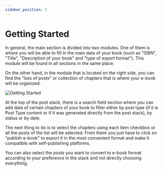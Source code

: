 ```yaml
---
sidebar_position: 3
---
```


# Getting Started

In general, the main section is divided into two modules. One of them is where you will be able to fill in the main data of your book (such as "ISBN", "Title", "Description of your book" and "type of export format"). This module will be found in all sections in the same place.

On the other hand, in the module that is located on the right side, you can find the "lists of posts" or collection of chapters that is where your e-book will be organized.

![Getting Started](/img/docs/started-1.jpeg)

At the top of the post stack, there is a search field section where you can add data of certain chapters of your book to filter either by post type (if it is Post Type content or if it was generated directly from the post stack), by status or by date.

The next thing to do is to select the chapters using each item checkbox or all the posts of the list will be selected. From there you just have to click on "publish e-book" to export it in the most convenient format and make it compatible with self-publishing platforms.

You can also select the posts you want to convert to e-book format according to your preference in the stack and not directly choosing everything.
